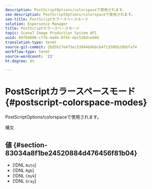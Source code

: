 ```yaml
---
description: PostScriptOptions/colorspaceで使用されます。
seo-description: PostScriptOptions/colorspaceで使用されます。
seo-title: PostScriptカラースペースモード
solution: Experience Manager
title: PostScriptカラースペースモード
topic: Scene7 Image Production System API
uuid: 88fb9809-cff6-4a6b-8f45-dec528dce600
translation-type: tm+mt
source-git-commit: 2bd5b17e473ec53844b4bbcb4f13580b2d6bfaf4
workflow-type: tm+mt
source-wordcount: '23'
ht-degree: 8%

---
```



# PostScriptカラースペースモード{#postscript-colorspace-modes}

PostScriptOptions/colorspaceで使用されます。

構文

## 値 {#section-83034a8f1be24520884d476456f81b04}

* [!DNL `Auto`]
* [!DNL `Rgb`]
* [!DNL `Cmyk`]
* [!DNL `Gray`]

